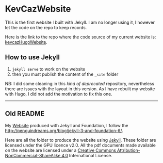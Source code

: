 # KevCazWebsite

This is the first website I built with Jekyll. I am no longer using it, I
however let the code on the repo to keep records.

Here is the link to the repo where the code source of my current website is:
[kevcazHugoWebsite](https://github.com/KevCaz/kevcazHugoWebsite).


## How to use Jekyll

1. `jekyll serve` to work on the website    
2. then you must publish the content of the `_site` folder

NB: I did some cleaning in this *kind of deprecated* repository, nevertheless
there are issues with the layout in this version. As I have rebuilt my website
with Hugo, I did not add the motivation to fix this one.



----

## Old README

My [Website](http://kevincazelles.fr) produced with Jekyll and Foundation, I
follow the
http://penguindreams.org/blog/jekyll-3-and-foundation-6/.

Here are all the folder to produce the website using [Jekyll](https://jekyllrb.com).
These folder are licensed under the GPU licence v2.0.
All the pdf documents made available on the website are licensed under a [Creative Commons Attribution-NonCommercial-ShareAlike 4.0](http://creativecommons.org/licenses/by-nc-sa/4.0/) International License.
